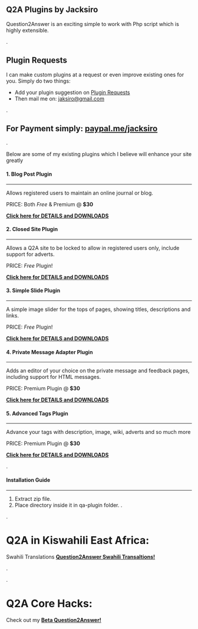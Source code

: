 ##  Q2A Plugins by Jacksiro
Question2Answer is an exciting simple to work with Php script which is highly extensible.

.

Plugin Requests
---------------
I can make custom plugins at a request or even improve existing ones for you. Simply do two things:
- Add your plugin suggestion on [Plugin Requests](http://www.question2answer.org/qa/65702/plugin-requests-what-plugins-wish-have-developed-your-site)
- Then mail me on: jaksiro@gmail.com

.

For Payment simply: [paypal.me/jacksiro](https://paypal.me/jacksiro)
--------

.

Below are some of my existing plugins which I believe will enhance your site greatly
#### 1. Blog Post Plugin
------------------------
Allows registered users to maintain an online journal or blog.

PRICE: Both *Free* & Premium @ **$30**

[**Click here for DETAILS and DOWNLOADS**](https://github.com/JackSiro/Q2A-Blog-Post-Plugin)

#### 2. Closed Site Plugin
--------------------------
Allows a Q2A site to be locked to allow in registered users only, include support for adverts.
 
PRICE: *Free* Plugin!

[**Click here for DETAILS and DOWNLOADS**](https://github.com/JackSiro/Q2A-Closed-Site-Plugin)

#### 3. Simple Slide Plugin
---------------------------
A simple image slider for the tops of pages, showing titles, descriptions and links.

PRICE: *Free* Plugin!

[**Click here for DETAILS and DOWNLOADS**](https://github.com/JackSiro/Q2A-Simple-Slider-Plugin)

#### 4. Private Message Adapter Plugin
--------------------------------------
Adds an editor of your choice on the private message and feedback pages, including support for HTML messages.

PRICE: Premium Plugin @ **$30**

[**Click here for DETAILS and DOWNLOADS**](https://github.com/JackSiro/Q2A-PM-Adapter-Plugin)

#### 5. Advanced Tags Plugin
----------------------------
Advance your tags with description, image, wiki, adverts and so much more

PRICE: Premium Plugin @ **$30**

[**Click here for DETAILS and DOWNLOADS**](https://github.com/JackSiro/Q2A-Advanced-Tags-Plugin)

.

#### Installation Guide
-----------------------
1. Extract zip file.
2. Place directory inside it in qa-plugin folder.
.

.

Q2A in Kiswahili East Africa:
=============================

Swahili Translations [**Question2Answer Swahili Transaltions!**](https://github.com/JackSiro/Q2A-Swahili)

.

.

Q2A Core Hacks:
===============

Check out my [**Beta Question2Answer!**](https://github.com/JackSiro/Question2Answer)

